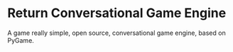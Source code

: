 Return Conversational Game Engine
=================================

A game really simple, open source, conversational game engine, based
on PyGame.